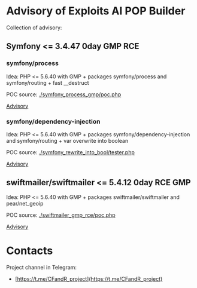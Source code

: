 # Advisory of Exploits AI POP Builder

Collection of advisory:
## Symfony <= 3.4.47 0day GMP RCE
### symfony/process 
Idea:
PHP <= 5.6.40 with GMP + packages symfony/process and symfony/routing + fast \__destruct

POC source: [./symfony_process_gmp/poc.php](./symfony_process_gmp/poc.php)

[Advisory](./symfony_process_gmp/symfony_0day_GMP_exploit.pdf)

### symfony/dependency-injection
Idea:
PHP <= 5.6.40 with GMP + packages symfony/dependency-injection and symfony/routing + var overwrite into boolean 

POC source: [./symfony_rewrite_into_bool/tester.php](./symfony_rewrite_into_bool/tester.php)

[Advisory](./symfony_rewrite_into_bool/symfony_rewrite_with_boolean_GMP_exploit.pdf)

## swiftmailer/swiftmailer <= 5.4.12 0day RCE GMP
Idea:
PHP <= 5.6.40 with GMP + packages swiftmailer/swiftmailer and pear/net_geoip

POC source: [./swiftmailer_gmp_rce/poc.php](./swiftmailer_gmp_rce/poc.php)

[Advisory](./swiftmailer_gmp_rce/swiftmailer_0day_GMP_exploit.pdf)

# Contacts
Project channel in Telegram:
- [https://t.me/CFandR_project](https://t.me/CFandR_project)